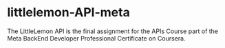 # littlelemon-API-meta
The LittleLemon API is the final assignment for the APIs Course part of the Meta BackEnd Developer Professional Certificate on Coursera.
